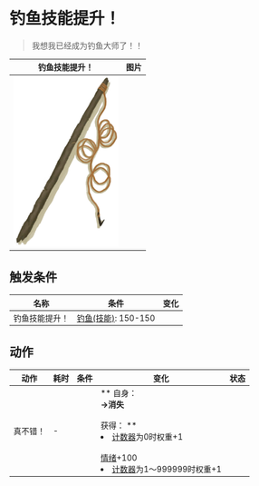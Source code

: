 # 钓鱼技能提升！  
> 我想我已经成为钓鱼大师了！！  
  
  钓鱼技能提升！  |   图片   
 ----  |  ----:   
   |  <img decoding="async" src="Sprite/FishingRod.png" href="a.md" style="max-width:300px;max-height:300px;">   
  
## 触发条件  
名称  |  条件  |  变化  
----  |  ----  |  ----  
钓鱼技能提升！  |  [钓鱼(技能)](Skill_Fishing.md): 150-150  |    
## 动作  
动作  |  耗时  |  条件  |  变化  |  状态  
----  |  ----  |  ----  |  ----  |  ----  
真不错！<br>  |  -  |    |  ** 自身：**<br>→消失<br><br>** 获得： **<br><li>[计数器](TickCounter.md)为0时权重+1</li><br>[情绪](Morale.md)+100<br><li>[计数器](TickCounter.md)为1～999999时权重+1</li>  |    


<script>document.title="钓鱼技能提升！ - 卡牌生存百科 Card Survival Wiki";</script>